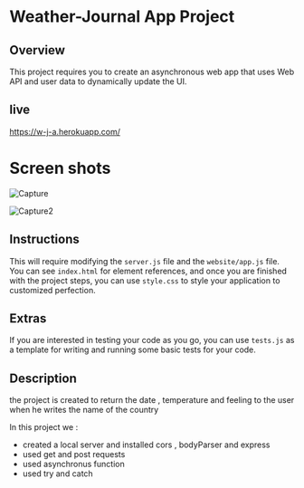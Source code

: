 # Weather-Journal App Project

## Overview
This project requires you to create an asynchronous web app that uses Web API and user data to dynamically update the UI. 

## live
https://w-j-a.herokuapp.com/

# Screen shots
![Capture](https://user-images.githubusercontent.com/87475694/194706402-2e0407ce-b1e1-4d72-864b-30910008bf8f.JPG)

![Capture2](https://user-images.githubusercontent.com/87475694/194706399-ef5a44e3-0dec-48bc-8634-1e2194355353.JPG)

## Instructions
This will require modifying the `server.js` file and the `website/app.js` file. You can see `index.html` for element references, and once you are finished with the project steps, you can use `style.css` to style your application to customized perfection.

## Extras
If you are interested in testing your code as you go, you can use `tests.js` as a template for writing and running some basic tests for your code.

## Description

the project is created to return the date , temperature and feeling to the user when he writes the name of the country

In this project we :
- created a local server and installed cors , bodyParser and express
- used get and post requests
- used asynchronus function
- used try and catch



